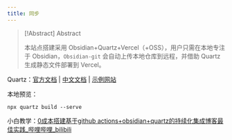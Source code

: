 ```yaml
---
title: 同步
---
```


> [!Abstract] Abstract
> 
> 本站点搭建采用 Obsidian+Quartz+Vercel（+OSS），用户只需在本地专注于 Obsidian，`Obsidian-git` 会自动上传本地仓库到远程，并借助 Quartz 生成静态文件部署到 Vercel。

Quartz：[官方文档](https://quartz.jzhao.xyz/) | [中文文档](https://quartz.songxingguo.com/) | [示例网站](https://jzhao.xyz/)

本地预览：

```shell
npx quartz build --serve
```

小白教学：[0成本搭建基于github actions+obsidian+quartz的持续化集成博客最佳实践\_哔哩哔哩\_bilibili](https://www.bilibili.com/video/BV1vN4y1m7Z6/?spm_id_from=333.1007.top_right_bar_window_history.content.click)
